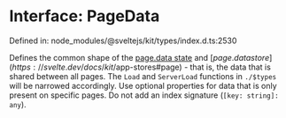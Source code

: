 # Interface: PageData

Defined in: node\_modules/@sveltejs/kit/types/index.d.ts:2530

Defines the common shape of the [page.data state](https://svelte.dev/docs/kit/$app-state#page) and [$page.data store](https://svelte.dev/docs/kit/$app-stores#page) - that is, the data that is shared between all pages.
The `Load` and `ServerLoad` functions in `./$types` will be narrowed accordingly.
Use optional properties for data that is only present on specific pages. Do not add an index signature (`[key: string]: any`).
